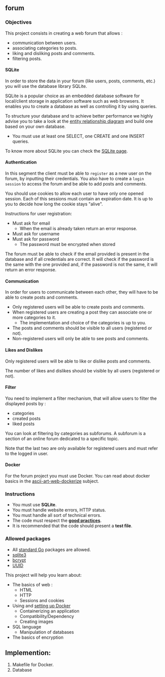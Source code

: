 ## forum

### Objectives

This project consists in creating a web forum that allows :

- communication between users.
- associating categories to posts.
- liking and disliking posts and comments.
- filtering posts.

#### SQLite

In order to store the data in your forum (like users, posts, comments, etc.) you will use the database library SQLite.

SQLite is a popular choice as an embedded database software for local/client storage in application software such as web browsers. It enables you to create a database as well as controlling it by using queries.

To structure your database and to achieve better performance we highly advise you to take a look at the [entity relationship diagram](https://www.smartdraw.com/entity-relationship-diagram/) and build one based on your own database.

- You must use at least one SELECT, one CREATE and one INSERT queries.

To know more about SQLite you can check the [SQLite page](https://www.sqlite.org/index.html).

#### Authentication

In this segment the client must be able to `register` as a new user on the forum, by inputting their credentials. You also have to create a `login session` to access the forum and be able to add posts and comments.

You should use cookies to allow each user to have only one opened session. Each of this sessions must contain an expiration date. It is up to you to decide how long the cookie stays "alive".

Instructions for user registration:

- Must ask for email
  - When the email is already taken return an error response.
- Must ask for username
- Must ask for password
  - The password must be encrypted when stored

The forum must be able to check if the email provided is present in the database and if all credentials are correct. It will check if the password is the same with the one provided and, if the password is not the same, it will return an error response.

#### Communication

In order for users to communicate between each other, they will have to be able to create posts and comments.

- Only registered users will be able to create posts and comments.
- When registered users are creating a post they can associate one or more categories to it.
  - The implementation and choice of the categories is up to you.
- The posts and comments should be visible to all users (registered or not).
- Non-registered users will only be able to see posts and comments.

#### Likes and Dislikes

Only registered users will be able to like or dislike posts and comments.

The number of likes and dislikes should be visible by all users (registered or not).

#### Filter

You need to implement a filter mechanism, that will allow users to filter the displayed posts by :

- categories
- created posts
- liked posts

You can look at filtering by categories as subforums. A subforum is a section of an online forum dedicated to a specific topic.

Note that the last two are only available for registered users and must refer to the logged in user.

#### Docker

For the forum project you must use Docker. You can read about docker basics in the [ascii-art-web-dockerize](../ascii-art-web/dockerize/README.md) subject.

### Instructions

- You must use **SQLite**.
- You must handle website errors, HTTP status.
- You must handle all sort of technical errors.
- The code must respect the [**good practices**](../good-practices/README.md).
- It is recommended that the code should present a **test file**.

### Allowed packages

- All [standard Go](https://golang.org/pkg/) packages are allowed.
- [sqlite3](https://github.com/mattn/go-sqlite3)
- [bcrypt](https://pkg.go.dev/golang.org/x/crypto/bcrypt)
- [UUID](https://github.com/satori/go.uuid)

This project will help you learn about:

- The basics of web :
  - HTML
  - HTTP
  - Sessions and cookies
- Using and [setting up Docker](https://docs.docker.com/get-started/)
  - Containerizing an application
  - Compatibility/Dependency
  - Creating images
- SQL language
  - Manipulation of databases
- The basics of encryption

## Implemention:
1. Makefile for Docker.
2. Database
